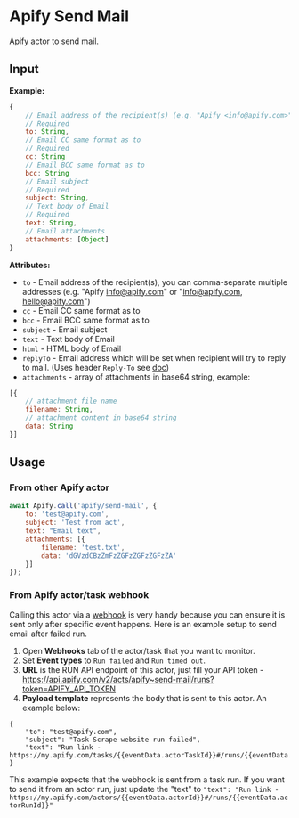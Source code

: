# Apify Send Mail

Apify actor to send mail.

## Input

**Example:**
```javascript
{
    // Email address of the recipient(s) (e.g. "Apify <info@apify.com>")
    // Required
    to: String,
    // Email CC same format as to
    // Required
    cc: String
    // Email BCC same format as to
    bcc: String
    // Email subject
    // Required
    subject: String,
    // Text body of Email
    // Required
    text: String,
    // Email attachments
    attachments: [Object]
}
```

**Attributes:**
- `to` - Email address of the recipient(s), you can comma-separate multiple addresses (e.g. "Apify <info@apify.com>" or "info@apify.com, hello@apify.com")
- `cc` - Email CC same format as to
- `bcc` - Email BCC same format as to
- `subject` - Email subject
- `text` - Text body of Email
- `html` - HTML body of Email
- `replyTo` - Email address which will be set when recipient will try to reply to mail. (Uses header `Reply-To` see [doc](https://tools.ietf.org/html/rfc5322#section-3.6.2))
- `attachments` - array of attachments in base64 string, example:
```javascript
[{
    // attachment file name
    filename: String,
    // attachment content in base64 string
    data: String
}]
```

## Usage

### From other Apify actor

```javascript
await Apify.call('apify/send-mail', {
    to: 'test@apify.com',
    subject: 'Test from act',
    text: "Email text",
    attachments: [{
        filename: 'test.txt',
        data: 'dGVzdCBzZmFzZGFzZGFzZGFzZA'
    }]
});
```

### From Apify actor/task webhook

Calling this actor via a [webhook](https://docs.apify.com/webhooks) is very handy because you can ensure it is sent only after specific event happens. Here is an example setup to send email after failed run.

1. Open **Webhooks** tab of the actor/task that you want to monitor.
2. Set **Event types** to `Run failed` and `Run timed out`.
3. **URL** is the RUN API endpoint of this actor, just fill your API token - https://api.apify.com/v2/acts/apify~send-mail/runs?token=APIFY_API_TOKEN
4. **Payload template** represents the body that is sent to this actor. An example below:

```
{
    "to": "test@apify.com",
    "subject": "Task Scrape-website run failed",
    "text": "Run link - https://my.apify.com/tasks/{{eventData.actorTaskId}}#/runs/{{eventData.actorRunId}}"
}
```

This example expects that the webhook is sent from a task run. If you want to send it from an actor run, just update the "text" to
```"text": "Run link - https://my.apify.com/actors/{{eventData.actorId}}#/runs/{{eventData.actorRunId}}"```
